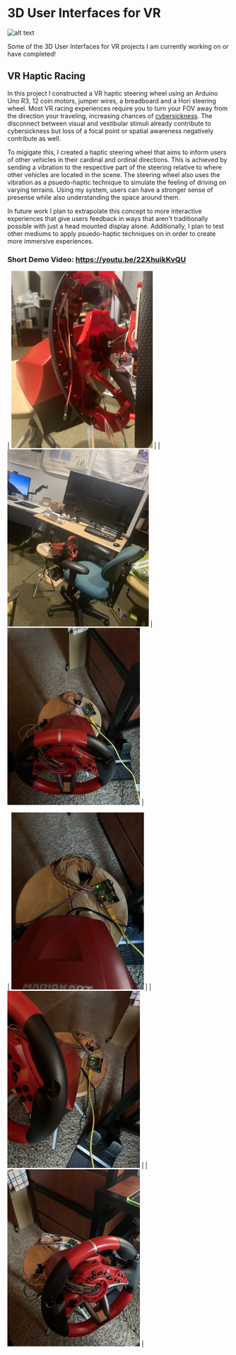 # 3D User Interfaces for VR
![alt text](https://github.com/Wanyea/3D-User-Interfaces-for-VR/blob/main/readme-assets/vugue_ui.gif "Logo Title Text 1")

Some of the 3D User Interfaces for VR projects I am currently working on or have completed!

## VR Haptic Racing 
In this project I constructed a VR haptic steering wheel using an Arduino Uno R3, 12 coin motors, jumper wires, a breadboard and a Hori steering wheel. Most VR racing experiences require you to turn your FOV away from the direction your traveling, increasing chances of [cybersickness](https://en.wikipedia.org/wiki/Virtual_reality_sickness#:~:text=A%20major%20trigger%20of%20virtual,are%20sending%20to%20the%20brain.). The disconnect between visual and vestibular stimuli already contribute to cybersickness but loss of a focal point or spatial awareness negatively contribute as well. 

To migigate this, I created a haptic steering wheel that aims to inform users of other vehicles in their cardinal and ordinal directions. This is achieved by sending a vibration to the respective part of the steering relative to where other vehicles are located in the scene. The steering wheel also uses the vibration as a psuedo-haptic technique to simulate the feeling of driving on varying terrains. Using my system, users can have a stronger sense of presense while also understanding the space around them. 

In future work I plan to extrapolate this concept to more interactive experiences that give users feedback in ways that aren't traditionally possible with just a head mounted display alone. Additionally, I plan to test other mediums to apply psuedo-haptic techniques on in order to create more immersive experiences. 

### Short Demo Video: https://youtu.be/22XhuikKvQU

| <img src="https://github.com/Wanyea/3D-User-Interfaces-for-VR/blob/edo/readme-assets/IMG_8116.jpg" width="320" height="400"> |
| <img src="https://github.com/Wanyea/3D-User-Interfaces-for-VR/blob/edo/readme-assets/IMG_8136.jpg" width="320" height="400"> |
<img src="https://github.com/Wanyea/3D-User-Interfaces-for-VR/blob/edo/readme-assets/IMG_8178.jpg" width="300" height="400"> |

| <img src="https://github.com/Wanyea/3D-User-Interfaces-for-VR/blob/edo/readme-assets/IMG_8179.jpg" width="300" height="400"> |
| <img src="https://github.com/Wanyea/3D-User-Interfaces-for-VR/blob/edo/readme-assets/IMG_8180.jpg" width="300" height="400"> |
| <img src="https://github.com/Wanyea/3D-User-Interfaces-for-VR/blob/edo/readme-assets/IMG_8181.jpg" width="300" height="400"> |







